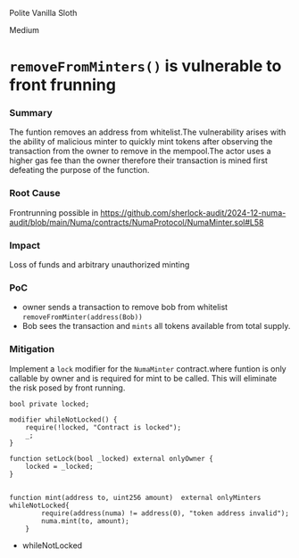 Polite Vanilla Sloth

Medium

# `removeFromMinters()` is vulnerable to front frunning

### Summary

The funtion removes an address from whitelist.The vulnerability arises with the ability of malicious minter to quickly mint tokens after observing the transaction from the owner to remove in the mempool.The actor uses a higher gas fee than the owner therefore their transaction is mined first defeating the purpose of the function.

### Root Cause

Frontrunning possible in https://github.com/sherlock-audit/2024-12-numa-audit/blob/main/Numa/contracts/NumaProtocol/NumaMinter.sol#L58


### Impact

Loss of funds and arbitrary unauthorized minting

### PoC

- owner sends a transaction to remove bob from whitelist `removeFromMinter(address(Bob))`
- Bob sees the transaction and `mints` all tokens available from total supply.

### Mitigation

Implement a `lock` modifier for the `NumaMinter` contract.where funtion is only callable by owner and is required for mint to be called. This will eliminate the risk posed by front running.
```solidity
bool private locked;

modifier whileNotLocked() {
    require(!locked, "Contract is locked");
    _;
}

function setLock(bool _locked) external onlyOwner {
    locked = _locked;
}


function mint(address to, uint256 amount)  external onlyMinters whileNotLocked{
        require(address(numa) != address(0), "token address invalid");
        numa.mint(to, amount);
    }
```
+ whileNotLocked